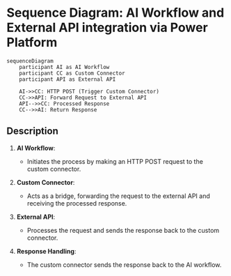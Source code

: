 # Sequence Diagram: AI Workflow and External API integration via Power Platform

```mermaid
sequenceDiagram
    participant AI as AI Workflow
    participant CC as Custom Connector
    participant API as External API

    AI->>CC: HTTP POST (Trigger Custom Connector)
    CC->>API: Forward Request to External API
    API-->>CC: Processed Response
    CC-->>AI: Return Response
```

## Description
1. **AI Workflow**:
   - Initiates the process by making an HTTP POST request to the custom connector.

2. **Custom Connector**:
   - Acts as a bridge, forwarding the request to the external API and receiving the processed response.

3. **External API**:
   - Processes the request and sends the response back to the custom connector.

4. **Response Handling**:
   - The custom connector sends the response back to the AI workflow.

